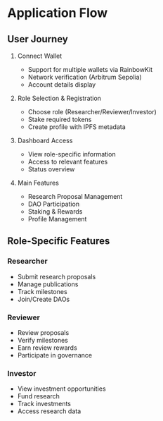 # Application Flow

## User Journey
1. Connect Wallet
   - Support for multiple wallets via RainbowKit
   - Network verification (Arbitrum Sepolia)
   - Account details display

2. Role Selection & Registration
   - Choose role (Researcher/Reviewer/Investor)
   - Stake required tokens
   - Create profile with IPFS metadata

3. Dashboard Access
   - View role-specific information
   - Access to relevant features
   - Status overview

4. Main Features
   - Research Proposal Management
   - DAO Participation
   - Staking & Rewards
   - Profile Management

## Role-Specific Features

### Researcher
- Submit research proposals
- Manage publications
- Track milestones
- Join/Create DAOs

### Reviewer
- Review proposals
- Verify milestones
- Earn review rewards
- Participate in governance

### Investor
- View investment opportunities
- Fund research
- Track investments
- Access research data
